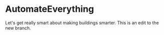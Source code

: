 # AutomateEverything
Let's get really smart about making buildings smarter.
This is an edit to the new branch.
